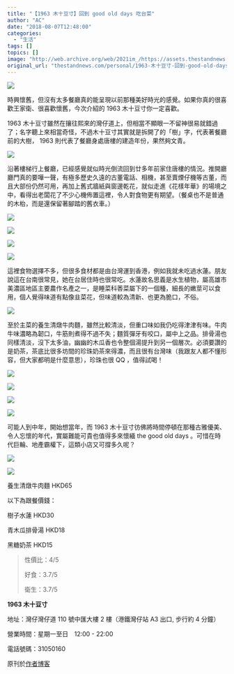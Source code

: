 ```yaml
---
title: "【1963 木十豆寸】回到 good old days 吃台菜"
author: "AC"
date: "2018-08-07T12:48:00"
categories:
  - "生活"
tags: []
topics: []
image: "http://web.archive.org/web/2021im_/https://assets.thestandnews.com/media/photos/ac-06_SkJBC.png"
original_url: "thestandnews.com/personal/1963-木十豆寸-回到-good-old-days-吃台菜"
---
```

![](http://web.archive.org/web/2021im_/https://assets.thestandnews.com/media/photos/ac-06_SkJBC.png)

時興懷舊，但沒有太多餐廳真的能呈現以前那種美好時光的感覺。如果你真的很喜歡王家衛、很喜歡懷舊，今次介紹的 1963 木十豆寸你一定喜歡。

1963 木十豆寸雖然在攘往熙來的灣仔道上，但相當不顯眼一不留神很易就錯過了；名字聽上來相當奇怪，不過木十豆寸其實就是拆開了的「樹」字，代表著餐廳前的大樹， 1963 則代表了餐廳身處唐樓的建造年份，果然夠文青。

![](http://web.archive.org/web/2021im_/https://assets.thestandnews.com/media/photos/37929811_2258918251009020_3780449631486345216_n_zM8sQ.jpg)

沿著樓梯行上餐廳，已經感覺就似時光倒流回到廿多年前家住唐樓的情況。推開廳廳門真的要嘩一聲，有極多歷史久遠的古董電話、相機，甚至賣煙仔機等古董，而且大部份仍然可用，再加上舊式牆紙與窗邊乾花，就似走進《花樣年華》的場境之中，看得出老闆花了不少心機佈置這裡，令人對食物更有期望。（餐桌也不是普通的木枱，而是還保留著腳踏的舊衣車。）

![](http://web.archive.org/web/2021im_/https://assets.thestandnews.com/media/photos/37810170_1909043919404655_658912854392438784_n_0anq1.jpg)

![](http://web.archive.org/web/2021im_/https://assets.thestandnews.com/media/photos/IMG_8378_fXwuN.JPG)

![](http://web.archive.org/web/2021im_/https://assets.thestandnews.com/media/photos/IMG_8380_a8UMt.JPG)

![](http://web.archive.org/web/2021im_/https://assets.thestandnews.com/media/photos/IMG_8381_uLKy3.JPG)

這裡食物選擇不多，但很多食材都是由台灣運到香港，例如我就未吃過水蓮。朋友說這在台南很常見，她在台居住時也很常吃。水蓮故名思義是水生植物，屬高雄市美濃區地區主要農作名產之一，是睡菜科莕菜屬下的一個種，細長的嫩莖可以食用，個人覺得味道有點像韭菜花，但味道較為清新、也更為脆口，不俗。

![](http://web.archive.org/web/2021im_/https://assets.thestandnews.com/media/photos/IMG_8376_3nTmx.JPG)

至於主菜的養生清燉牛肉麵，雖然比較清淡，但重口味如我仍吃得津津有味。牛肉牛味濃略為韌口，牛筋則煮得不過不失；麵質彈牙有咬口，屬中上之品。排骨湯也同樣清淡，沒下太多油，幽幽的木瓜香也令整個湯提升到另一個層次。必須要讚的是奶茶，茶底比很多坊間的珍珠奶茶來得濃，而且很有台灣味（我跟友人都不懂形容，但大家都明是什麼意思），珍珠也很 QQ ，值得試喝！

![](http://web.archive.org/web/2021im_/https://assets.thestandnews.com/media/photos/37039540_431032757304710_3865174600203632640_n_VaZMH.jpg)

![](http://web.archive.org/web/2021im_/https://assets.thestandnews.com/media/photos/37983850_2137232509834152_4079449453449183232_n_2K1bP.jpg)

![](http://web.archive.org/web/2021im_/https://assets.thestandnews.com/media/photos/IMG_8379_PwdUK.JPG)

![](http://web.archive.org/web/2021im_/https://assets.thestandnews.com/media/photos/IMG_8375_MBrHd.JPG)

可能人到中年，開始想當年，而 1963 木十豆寸彷佛將時間停頓在那種古雅優美、令人忘懷的年代，實屬難能可貴也值得多來懷緬 the good old days 。可惜在時代巨輪、地產霸權下，這類小店又可撐多久呢？

![](http://web.archive.org/web/2021im_/https://assets.thestandnews.com/media/photos/IMG_8377_gEygg.JPG)

![](http://web.archive.org/web/2021im_/https://assets.thestandnews.com/media/photos/37999388_437675423388263_8386730772874133504_n_D5wrE.jpg)

養生清燉牛肉麵 HKD65

以下為跟餐價錢：

樹子水蓮 HKD30

青木瓜排骨湯 HKD18

黑糖奶茶 HKD15

> 性價比：4/5
> 
> 好食：3.7/5
> 
> 衛生：3.7/5

**1963 木十豆寸**

地址：灣仔灣仔道 110 號中匯大樓 2 樓（港鐵灣仔站 A3 出口, 步行約 4 分鐘）

營業時間：星期一至日　12:00 - 22:00

電話號碼：31050160

原刊於[作者博客](http://web.archive.org/web/20211229063100/https://www.instagram.com/alanwlchiu/)